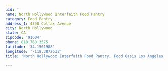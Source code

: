 ```yaml
---
uid: ''
name: North Hollywood Interfaith Food Pantry
category: Food Pantry
address_1: 4390 Colfax Avenue
city: North Hollywood
state: CA
zipcode: '91604'
phone: 818.760.3575
latitude: '34.1501988'
longitude: '-118.3872632'
title: 'North Hollywood Interfaith Food Pantry, Food Oasis Los Angeles'

---
```

